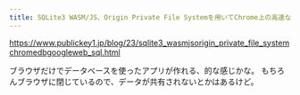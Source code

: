 ```yaml
---
title: SQLite3 WASM/JS、Origin Private File Systemを用いてChrome上の高速なローカルDBが機能するとGoogleが明らかに、廃止されたWeb SQLの代替として利用可能 － Publickey
---
```


https://www.publickey1.jp/blog/23/sqlite3_wasmjsorigin_private_file_systemchromedbgoogleweb_sql.html

ブラウザだけでデータベースを使ったアプリが作れる、的な感じかな。
もちろんブラウザに閉じているので、データが共有されないとかはあるけど。


